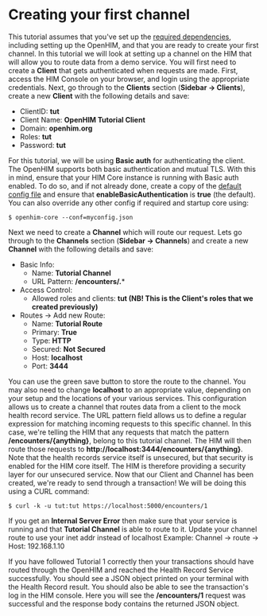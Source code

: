Creating your first channel
===========================

This tutorial assumes that you've set up the [required dependencies](../getting-started.html "Getting Started"), including setting up the OpenHIM, and that you are ready to create your first channel. In this tutorial we will look at setting up a channel on the HIM that will allow you to route data from a demo service. You will first need to create a **Client** that gets authenticated when requests are made. First, access the HIM Console on your browser, and login using the appropriate credentials. Next, go through to the **Clients** section (**Sidebar -> Clients**), create a new **Client** with the following details and save:

*   ClientID: **tut**
*   Client Name: **OpenHIM Tutorial Client**
*   Domain: **openhim.org**
*   Roles: **tut**
*   Password: **tut**

For this tutorial, we will be using **Basic auth** for authenticating the client. The OpenHIM supports both basic authentication and mutual TLS. With this in mind, ensure that your HIM Core instance is running with Basic auth enabled. To do so, and if not already done, create a copy of the [default config file](https://github.com/jembi/openhim-core-js/blob/master/config/default.json#L60-L63 "default.json") and ensure that **enableBasicAuthentication** is **true** (the default). You can also override any other config if required and startup core using:

`$ openhim-core --conf=myconfig.json`

Next we need to create a **Channel** which will route our request. Lets go through to the **Channels** section (**Sidebar -> Channels**) and create a new **Channel** with the following details and save:

*   Basic Info:
    *   Name: **Tutorial Channel**
    *   URL Pattern: **/encounters/.***
*   Access Control:
    *   Allowed roles and clients: **tut (NB! This is the Client's roles that we created previously)**
*   Routes -> Add new Route:
    *   Name: **Tutorial Route**
    *   Primary: **True**
    *   Type: **HTTP**
    *   Secured: **Not Secured**
    *   Host: **localhost**
    *   Port: **3444**

You can use the green save button to store the route to the channel. You may also need to change **localhost** to an appropriate value, depending on your setup and the locations of your various services. This configuration allows us to create a channel that routes data from a client to the mock health record service. The URL pattern field allows us to define a regular expression for matching incoming requests to this specific channel. In this case, we're telling the HIM that any requests that match the pattern **/encounters/{anything}**, belong to this tutorial channel. The HIM will then route those requests to **http://localhost:3444/encounters/{anything}**. Note that the health records service itself is unsecured, but that security is enabled for the HIM core itself. The HIM is therefore providing a security layer for our unsecured service. Now that our Client and Channel has been created, we're ready to send through a transaction! We will be doing this using a CURL command:

`$ curl -k -u tut:tut https://localhost:5000/encounters/1`

If you get an **Internal Server Error** then make sure that your service is running and that **Tutorial Channel** is able to route to it. Update your channel route to use your inet addr instead of localhost Example: Channel -> route -> Host: 192.168.1.10

If you have followed Tutorial 1 correctly then your transactions should have routed through the OpenHIM and reached the Health Record Service successfully. You should see a JSON object printed on your terminal with the Health Record result. You should also be able to see the transaction's log in the HIM console. Here you will see the **/encounters/1** request was successful and the response body contains the returned JSON object.